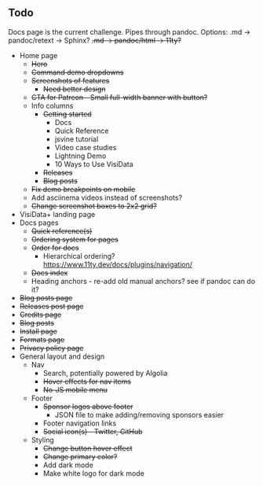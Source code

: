 ## Todo

Docs page is the current challenge. Pipes through pandoc. 
Options:
.md -> pandoc/retext -> Sphinx?
~~.md -> pandoc/html -> 11ty?~~

* Home page
	- ~~Hero~~
	- ~~Command demo dropdowns~~
	- ~~Screenshots of features~~
		+ ~~Need better design~~
	- ~~CTA for Patreon - Small full-width banner with button?~~
	- Info columns
		+ ~~Getting started~~
			* Docs
			* Quick Reference
			* jsvine tutorial
			* Video case studies
			* Lightning Demo
			* 10 Ways to Use VisiData
		+ ~~Releases~~
		+ ~~Blog posts~~
	- ~~Fix demo breakpoints on mobile~~
	- Add asciinema videos instead of screenshots?
	- ~~Change screenshot boxes to 2x2 grid?~~
* VisiData+ landing page
* Docs pages
	- ~~Quick reference(s)~~
	- ~~Ordering system for pages~~
	- ~~Order for docs~~
		- Hierarchical ordering? https://www.11ty.dev/docs/plugins/navigation/
	- ~~Docs index~~
	- Heading anchors - re-add old manual anchors? see if pandoc can do it?
* ~~Blog posts page~~
* ~~Releases post page~~
* ~~Credits page~~
* ~~Blog posts~~
* ~~Install page~~
* ~~Formats page~~
* ~~Privacy policy page~~
* General layout and design
	- Nav
		+ Search, potentially powered by Algolia
		+ ~~Hover effects for nav items~~
		+ ~~No-JS mobile menu~~
	- Footer
		+ ~~Sponsor logos above footer~~
			- JSON file to make adding/removing sponsors easier
		+ Footer navigation links
		+ ~~Social icon(s) - Twitter, GitHub~~
	- Styling
		- ~~Change button hover effect~~
		- ~~Change primary color?~~
		- Add dark mode
		- Make white logo for dark mode